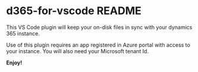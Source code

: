 # d365-for-vscode README
This VS Code plugin will keep your on-disk files in sync with your dynamics 365 instance.

Use of this plugin requires an app registered in Azure portal with access to your instance. You will also need your Microsoft tenant Id.

**Enjoy!**
